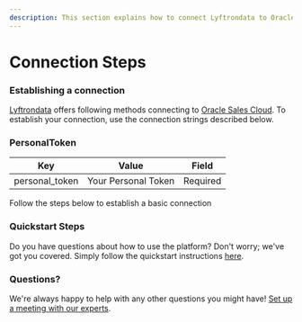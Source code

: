 ```yaml
---
description: This section explains how to connect Lyftrondata to Oracle Sales Cloud.
---
```


# Connection Steps

### Establishing a connection

[Lyftrondata](https://www.lyftrondata.com) offers following methods connecting to [Oracle Sales Cloud](None/). To establish your connection, use the connection strings described below.

### PersonalToken

| Key             | Value               | Field    |
| --------------- | ------------------- | -------- |
| personal\_token | Your Personal Token | Required |

Follow the steps below to establish a basic connection

### Quickstart Steps

Do you have questions about how to use the platform? Don't worry; we've got you covered. Simply follow the quickstart instructions [here](./).

### Questions? <a href="#questions" id="questions"></a>

We're always happy to help with any other questions you might have! [Set up a meeting with our experts](https://www.lyftrondata.com/book-a-meeting/).

